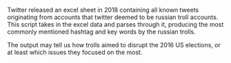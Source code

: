 Twitter released an excel sheet in 2018 containing all known tweets originating from accounts that twitter 
deemed to be russian troll accounts. This script takes in the excel data and parses through it, producing the most
commonly mentioned hashtag and key words by the russian trolls.

The output may tell us how trolls aimed to disrupt the 2016 US elections, or at least which issues they focused on the most.
